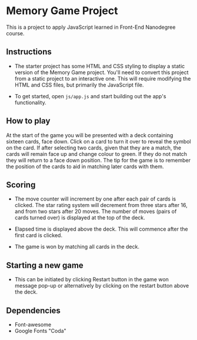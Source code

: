# Memory Game Project
This is a project to apply JavaScript learned in Front-End Nanodegree course.

## Instructions
- The starter project has some HTML and CSS styling to display a static version of the Memory Game project. You'll need to convert this project from a static project to an interactive one. This will require modifying the HTML and CSS files, but primarily the JavaScript file.

- To get started, open `js/app.js` and start building out the app's functionality.

## How to play
At the start of the game you will be presented with a deck containing sixteen cards, face down. Click on a card to turn it over to reveal the symbol on the card. If after selecting two cards, given that they are a match, the cards will remain face up and change colour to green. If they do not match they will return to a face down position. The tip for the game is to remember the position of the cards to aid in matching later cards with them.

## Scoring
- The move counter will increment by one after each pair of cards is clicked. The star rating system will decrement from three stars after 16, and from two stars after 20 moves. The number of moves (pairs of cards turned over) is displayed at the top of the deck.

- Elapsed time is displayed above the deck. This will commence after the first card is clicked.

- The game is won by matching all cards in the deck.


## Starting a new game
- This can be initiated by clicking Restart button in the game won message pop-up or alternatively by clicking on the restart button  above the deck.

## Dependencies

- Font-awesome
- Google Fonts "Coda"